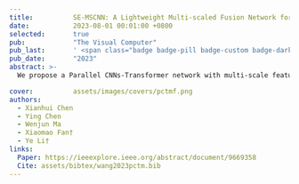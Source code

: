 ```yaml
---
title:          SE-MSCNN: A Lightweight Multi-scaled Fusion Network for Sleep Apnea Detection Using Single-Lead ECG Signals
date:           2023-08-01 00:01:00 +0800
selected:       true
pub:            "The Visual Computer"
pub_last:       ' <span class="badge badge-pill badge-custom badge-dark">Journal</span>'
pub_date:       "2023"
abstract: >-
  We propose a Parallel CNNs-Transformer network with multi-scale feature context aggregation (PCTMF-Net) for electrocardiogram heart sound classification, which combines CNNs and a transformer encoder to extract hierarchical features and achieves state-of-the-art performance on publicly available datasets.

cover:          assets/images/covers/pctmf.png
authors:
  - Xianhui Chen
  - Ying Chen
  - Wenjun Ma
  - Xiaomao Fan†
  - Ye Li†
links:
  Paper: https://ieeexplore.ieee.org/abstract/document/9669358
  Cite: assets/bibtex/wang2023pctm.bib
---
```

